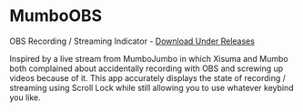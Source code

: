 # MumboOBS
OBS Recording / Streaming Indicator - [Download Under Releases](https://github.com/rcmaehl/MumboOBS/releases)

Inspired by a live stream from MumboJumbo in which Xisuma and Mumbo both complained about accidentally recording with OBS and screwing up videos because of it. This app accurately displays the state of recording / streaming using Scroll Lock while still allowing you to use whatever keybind you like.
